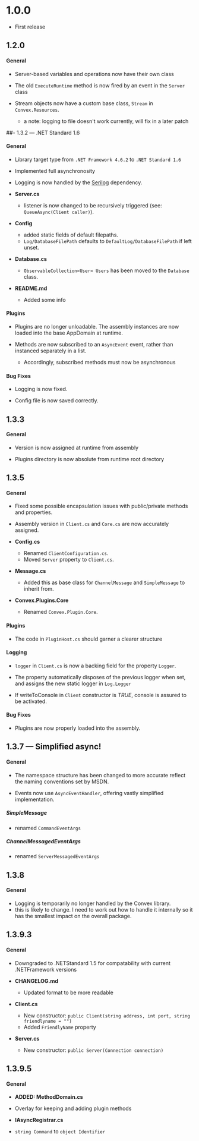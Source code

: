 # 1.0.0

 - First release

## 1.2.0

#### General

 - Server-based variables and operations now have their own class

 - The old `ExecuteRuntime` method is now fired by an event in the `Server` class

 - Stream objects now have a custom base class, `Stream` in `Convex.Resources`.
   - a note: logging to file doesn't work currently, will fix in a later patch

##- 1.3.2 — .NET Standard 1.6

#### General

 - Library target type from `.NET Framework 4.6.2` to `.NET Standard 1.6`

 - Implemented full asynchronosity

 - Logging is now handled by the [Serilog](https://serilog.net/) dependency.
 
 - **Server.cs**
    - listener is now changed to be recursively triggered (see: `QueueAsync(Client caller)`).
 
 - **Config**
    - added static fields of default filepaths.
    - `Log/DatabaseFilePath` defaults to `DefaultLog/DatabaseFilePath` if left unset.

 - **Database.cs**
    - `ObservableCollection<User> Users` has been moved to the `Database` class.
 
 - **README.md**
    - Added some info

#### Plugins

 - Plugins are no longer unloadable. The assembly instances are now loaded into the base AppDomain at runtime.

 - Methods are now subscribed to an `AsyncEvent` event, rather than instanced separately in a list.
    - Accordingly, subscribed methods must now be asynchronous
 
#### Bug Fixes

 - Logging is now fixed.

 - Config file is now saved correctly.

## 1.3.3

#### General

 - Version is now assigned at runtime from assembly

 - Plugins directory is now absolute from runtime root directory

## 1.3.5

#### General

 - Fixed some possible encapsulation issues with public/private methods and properties.
 - Assembly version in `Client.cs` and `Core.cs` are now accurately assigned.

 - **Config.cs**
    - Renamed `ClientConfiguration.cs`.
    - Moved `Server` property to `Client.cs`.

 - **Message.cs**
    - Added this as base class for `ChannelMessage` and `SimpleMessage` to inherit from.


 - **Convex.Plugins.Core**
    - Renamed `Convex.Plugin.Core`.

#### Plugins
 
 - The code in `PluginHost.cs` should garner a clearer structure

#### Logging

 - `logger` in `Client.cs` is now a backing field for the property `Logger`.
 
 - The property automatically disposes of the previous logger when set, and assigns the new static logger in `Log.Logger`

 - If writeToConsole in `Client` constructor is *TRUE*, console is assured to be activated.

#### Bug Fixes

 - Plugins are now properly loaded into the assembly.

## 1.3.7 — Simplified async!

#### General 

 - The namespace structure has been changed to more accurate reflect the naming conventions set by MSDN.

 - Events now use `AsyncEventHandler`, offering vastly simplified implementation.

##### SimpleMessage

 - renamed `CommandEventArgs`

##### ChannelMessagedEventArgs

 - renamed `ServerMessagedEventArgs`

## 1.3.8

#### General

 - Logging is temporarily no longer handled by the Convex library.
  - this is likely to change. I need to work out how to handle it internally so it has the smallest impact on the overall package.

## 1.3.9.3

#### General

 - Downgraded to .NETStandard 1.5 for compatability with current .NETFramework versions

 - **CHANGELOG.md**
   - Updated format to be more readable

 - **Client.cs**
   - New constructor: `public Client(string address, int port, string friendlyname = "")`
   - Added `FriendlyName` property
 
 - **Server.cs**
   - New constructor: `public Server(Connection connection)`

## 1.3.9.5

#### General

 - **ADDED: MethodDomain.cs**
  - Overlay for keeping and adding plugin methods

 - **IAsyncRegistrar.cs**
  - `string Command` to `object Identifier`